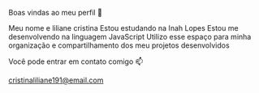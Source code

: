Boas vindas ao meu perfil 💙 

Meu nome e liliane cristina
Estou estudando na Inah Lopes 
Estou me desenvolvendo na linguagem JavaScript
Utilizo esse espaço para minha organização e compartilhamento dos meu projetos desenvolvidos

Você pode entrar em contato comigo 📫

cristinaliliane191@email.com
